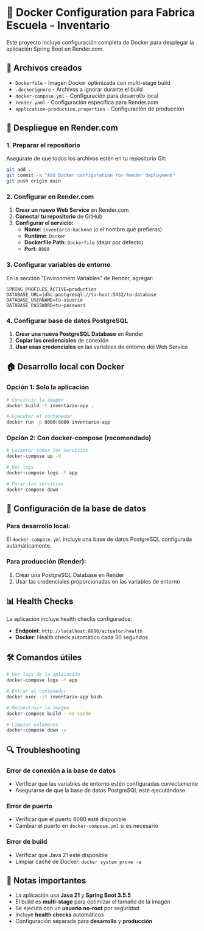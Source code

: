 # 🐳 Docker Configuration para Fabrica Escuela - Inventario

Este proyecto incluye configuración completa de Docker para desplegar la aplicación Spring Boot en Render.com.

## 📁 Archivos creados

- `Dockerfile` - Imagen Docker optimizada con multi-stage build
- `.dockerignore` - Archivos a ignorar durante el build
- `docker-compose.yml` - Configuración para desarrollo local
- `render.yaml` - Configuración específica para Render.com
- `application-production.properties` - Configuración de producción

## 🚀 Despliegue en Render.com

### 1. Preparar el repositorio
Asegúrate de que todos los archivos estén en tu repositorio Git:
```bash
git add .
git commit -m "Add Docker configuration for Render deployment"
git push origin main
```

### 2. Configurar en Render.com

1. **Crear un nuevo Web Service** en Render.com
2. **Conectar tu repositorio** de GitHub
3. **Configurar el servicio:**
   - **Name**: `inventario-backend` (o el nombre que prefieras)
   - **Runtime**: `Docker`
   - **Dockerfile Path**: `Dockerfile` (dejar por defecto)
   - **Port**: `8080`

### 3. Configurar variables de entorno

En la sección "Environment Variables" de Render, agregar:

```
SPRING_PROFILES_ACTIVE=production
DATABASE_URL=jdbc:postgresql://tu-host:5432/tu-database
DATABASE_USERNAME=tu-usuario
DATABASE_PASSWORD=tu-password
```

### 4. Configurar base de datos PostgreSQL

1. **Crear una nueva PostgreSQL Database** en Render
2. **Copiar las credenciales** de conexión
3. **Usar esas credenciales** en las variables de entorno del Web Service

## 🏠 Desarrollo local con Docker

### Opción 1: Solo la aplicación
```bash
# Construir la imagen
docker build -t inventario-app .

# Ejecutar el contenedor
docker run -p 8080:8080 inventario-app
```

### Opción 2: Con docker-compose (recomendado)
```bash
# Levantar todos los servicios
docker-compose up -d

# Ver logs
docker-compose logs -f app

# Parar los servicios
docker-compose down
```

## 🔧 Configuración de la base de datos

### Para desarrollo local:
El `docker-compose.yml` incluye una base de datos PostgreSQL configurada automáticamente.

### Para producción (Render):
1. Crear una PostgreSQL Database en Render
2. Usar las credenciales proporcionadas en las variables de entorno

## 📊 Health Checks

La aplicación incluye health checks configurados:
- **Endpoint**: `http://localhost:8080/actuator/health`
- **Docker**: Health check automático cada 30 segundos

## 🛠️ Comandos útiles

```bash
# Ver logs de la aplicación
docker-compose logs -f app

# Entrar al contenedor
docker exec -it inventario-app bash

# Reconstruir la imagen
docker-compose build --no-cache

# Limpiar volúmenes
docker-compose down -v
```

## 🔍 Troubleshooting

### Error de conexión a la base de datos
- Verificar que las variables de entorno estén configuradas correctamente
- Asegurarse de que la base de datos PostgreSQL esté ejecutándose

### Error de puerto
- Verificar que el puerto 8080 esté disponible
- Cambiar el puerto en `docker-compose.yml` si es necesario

### Error de build
- Verificar que Java 21 esté disponible
- Limpiar cache de Docker: `docker system prune -a`

## 📝 Notas importantes

- La aplicación usa **Java 21** y **Spring Boot 3.5.5**
- El build es **multi-stage** para optimizar el tamaño de la imagen
- Se ejecuta con un **usuario no-root** por seguridad
- Incluye **health checks** automáticos
- Configuración separada para **desarrollo** y **producción**
